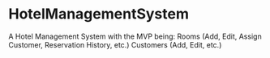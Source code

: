 # HotelManagementSystem
A Hotel Management System with the MVP being: Rooms (Add, Edit, Assign Customer, Reservation History, etc.) Customers (Add, Edit, etc.)
